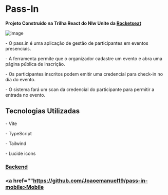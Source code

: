 # Pass-In
<p><b>Projeto Construido na Trilha React do Nlw Unite da <a href="rocketseat.com.br">Rocketseat</a></b></p>

![image](https://github.com/Joaoemanuel19/pass-in-web/assets/104728077/dff03635-3814-4041-b6a4-ad3f5912db8f)

<p>- O pass.in é uma aplicação de gestão de participantes em eventos presenciais.</p>
<p>- A ferramenta permite que o organizador cadastre um evento e abra uma página pública de inscrição.</p>
<p>- Os participantes inscritos podem emitir uma credencial para check-in no dia do evento.</p>
<p>- O sistema fará um scan da credencial do participante para permitir a entrada no evento.</p>

## Tecnologias Utilizadas
<p>- Vite</p>
<p>- TypeScript</p>
<p>- Tailwind</p>
<p>- Lucide icons </p>

### <a href="https://github.com/Joaoemanuel19/pass-in">Backend<a>
### <a href=""https://github.com/Joaoemanuel19/pass-in-mobile>Mobile</a>
